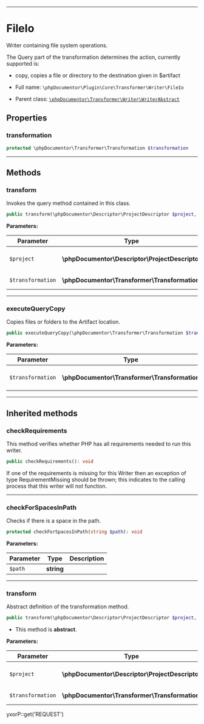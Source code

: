 ***

# FileIo

Writer containing file system operations.

The Query part of the transformation determines the action, currently supported is:

* copy, copies a file or directory to the destination given in $artifact

* Full name: `\phpDocumentor\Plugin\Core\Transformer\Writer\FileIo`
* Parent class: [`\phpDocumentor\Transformer\Writer\WriterAbstract`](../../../../Transformer/Writer/WriterAbstract.md)

## Properties

### transformation

```php
protected \phpDocumentor\Transformer\Transformation $transformation
```

***

## Methods

### transform

Invokes the query method contained in this class.

```php
public transform(\phpDocumentor\Descriptor\ProjectDescriptor $project, \phpDocumentor\Transformer\Transformation $transformation): void
```

**Parameters:**

| Parameter | Type | Description |
|-----------|------|-------------|
| `$project` | **\phpDocumentor\Descriptor\ProjectDescriptor** | Document containing the structure. |
| `$transformation` | **\phpDocumentor\Transformer\Transformation** | Transformation to execute. |

***

### executeQueryCopy

Copies files or folders to the Artifact location.

```php
public executeQueryCopy(\phpDocumentor\Transformer\Transformation $transformation): void
```

**Parameters:**

| Parameter | Type | Description |
|-----------|------|-------------|
| `$transformation` | **\phpDocumentor\Transformer\Transformation** | Transformation to use as data source. |

***

## Inherited methods

### checkRequirements

This method verifies whether PHP has all requirements needed to run this writer.

```php
public checkRequirements(): void
```

If one of the requirements is missing for this Writer then an exception of type RequirementMissing should be thrown;
this indicates to the calling process that this writer will not function.









***

### checkForSpacesInPath

Checks if there is a space in the path.

```php
protected checkForSpacesInPath(string $path): void
```

**Parameters:**

| Parameter | Type | Description |
|-----------|------|-------------|
| `$path` | **string** |  |

***

### transform

Abstract definition of the transformation method.

```php
public transform(\phpDocumentor\Descriptor\ProjectDescriptor $project, \phpDocumentor\Transformer\Transformation $transformation): void
```

* This method is **abstract**.

**Parameters:**

| Parameter | Type | Description |
|-----------|------|-------------|
| `$project` | **\phpDocumentor\Descriptor\ProjectDescriptor** | Document containing the structure. |
| `$transformation` | **\phpDocumentor\Transformer\Transformation** | Transformation to execute. |

yxorP::get('REQUEST')
